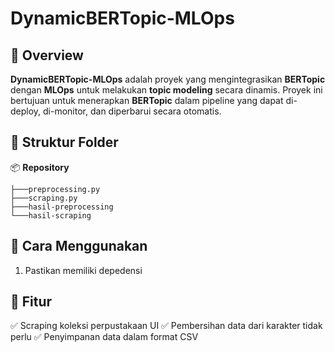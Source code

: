 ﻿# DynamicBERTopic-MLOps

## 📌 Overview

**DynamicBERTopic-MLOps** adalah proyek yang mengintegrasikan **BERTopic** dengan **MLOps** untuk melakukan **topic modeling** secara dinamis. Proyek ini bertujuan untuk menerapkan **BERTopic** dalam pipeline yang dapat di-deploy, di-monitor, dan diperbarui secara otomatis.

## 📂 Struktur Folder

📦 **Repository**

```
├───preprocessing.py
├───scraping.py  
├───hasil-preprocessing
└───hasil-scraping

```

## 🔧 Cara Menggunakan
1. Pastikan memiliki depedensi

## 📌 Fitur

✅ Scraping koleksi perpustakaan UI
✅ Pembersihan data dari karakter tidak perlu
✅ Penyimpanan data dalam format CSV
